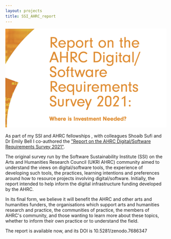 ```yaml
---
layout: projects
title: SSI_AHRC_report
---
```


<a href="https://www.ukri.org/councils/ahrc/"><img src="../images/ssi_report.jpg" width="600"/></a>


As part of my SSI and AHRC fellowships , with colleagues Shoaib Sufi and Dr Emily Bell I co-authored the <a href="https://zenodo.org/record/7686348#.ZEky3C1Q1qs">"Report on the AHRC Digital/Software Requirements Survey 2021"</a>.

The original survey run by the Software Sustainability Institute (SSI) on the Arts and Humanities Research Council (UKRI AHRC) community aimed to understand the views on digital/software tools, the experience of developing such tools, the practices, learning intentions and preferences around how to resource projects involving digital/software. Initially, the report intended to help inform the digital infrastructure funding developed by the AHRC. 

In its final form, we believe it will benefit the AHRC and other arts and humanities funders, the organisations which support arts and humanities research and practice, the communities of practice, the members of AHRC's community, and those wanting to learn more about these topics, whether to inform their own practice or to understand the field.


The report is available now, and its DOI is 10.5281/zenodo.7686347 

 
